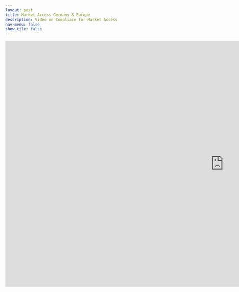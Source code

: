 ```yaml
---
layout: post
title: Market Access Germany & Europe
description: Video on Compliace for Market Access
nav-menu: false
show_tile: false
---
```




<div class="main">
<div class="inner">
<section>
<div class="10u$ 12u$(medium)">

<iframe src="https://player.vimeo.com/video/1037523921?h=eebfd46d61&amp;title=0&amp;byline=0&amp;portrait=0&amp;badge=0&amp;autopause=0&amp;player_id=0&amp;app_id=58479" width="1366" height="768" frameborder="0" allow="autoplay; fullscreen; picture-in-picture; clipboard-write" title="Market Access for International E-Merchants"></iframe>
</div>
</section>
</div>
</div>
